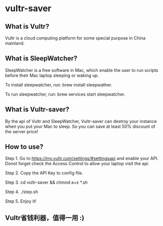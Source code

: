 # vultr-saver

## What is Vultr?

Vultr is a cloud computing platform for some special purpose in China mainland.

## What is SleepWatcher?

SleepWatcher is a free software in Mac, which enable the user to run scripts before their Mac laptop sleeping or waking up.

To install sleepwatcher, run: brew install sleepwather.

To run sleepwatcher, run: brew services start sleepwatcher.

## What is Vultr-saver?

By the api of Vultr and SleepWatcher, Vultr-saver can destroy your instance when you put your Mac to sleep. So you can save at least 50% discount of the server price!

## How to use?

Step 1. Go to https://my.vultr.com/settings/#settingsapi and enable your API. Donot forget check the Access Control to allow your laptop visit the api.

Step 2. Copy the API Key to config file.

Step 3. cd vultr-saver && chmod a+x *.sh

Step 4. ./step.sh

Step 5. Enjoy it!

## Vultr省钱利器，值得一用 :)
